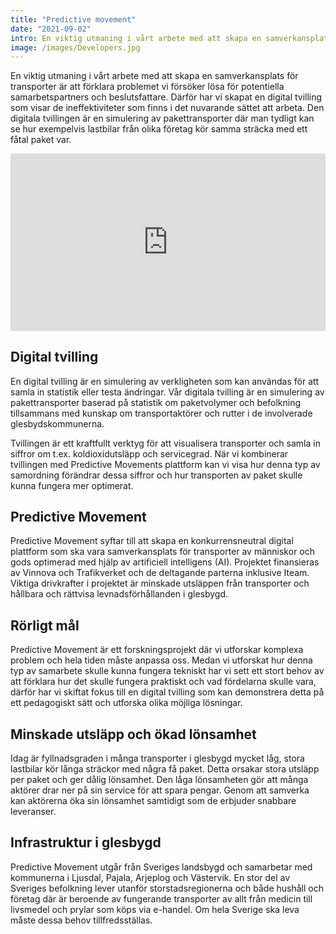 ```yaml
---
title: "Predictive movement"
date: "2021-09-02"
intro: En viktig utmaning i vårt arbete med att skapa en samverkansplats för transporter är att förklara problemet vi försöker lösa för potentiella samarbetspartners och beslutsfattare.
image: /images/Developers.jpg
---
```


En viktig utmaning i vårt arbete med att skapa en samverkansplats för transporter är att förklara problemet vi försöker lösa för potentiella samarbetspartners och beslutsfattare. Därför har vi skapat en digital tvilling som visar de ineffektiviteter som finns i det nuvarande sättet att arbeta. Den digitala tvillingen är en simulering av pakettransporter där man tydligt kan se hur exempelvis lastbilar från olika företag kör samma sträcka med ett fåtal paket var.

<div style="position: relative; padding-bottom: 56.25%; height: 0;">
  <iframe
    width="560"
    height="315"
    src="https://www.youtube.com/embed/7BAC7_n3w1Q"
    title="YouTube video player"
    frameborder="0"
    allow="accelerometer; autoplay; clipboard-write; encrypted-media; gyroscope; picture-in-picture"
    allowfullscreen
    style="position: absolute; top: 0; left: 0; width: 100%; height: 100%;"
  ></iframe>
</div>

## Digital tvilling

En digital tvilling är en simulering av verkligheten som kan användas för att samla in statistik eller testa ändringar. Vår digitala tvilling är en simulering av pakettransporter baserad på statistik om paketvolymer och befolkning tillsammans med kunskap om transportaktörer och rutter i de involverade glesbydskommunerna.

Tvillingen är ett kraftfullt verktyg för att visualisera transporter och samla in siffror om t.ex. koldioxidutsläpp och servicegrad. När vi kombinerar tvillingen med Predictive Movements plattform kan vi visa hur denna typ av samordning förändrar dessa siffror och hur transporten av paket skulle kunna fungera mer optimerat.


## Predictive Movement

Predictive Movement syftar till att skapa en konkurrensneutral digital plattform som ska vara samverkansplats för transporter av människor och gods optimerad med hjälp av artificiell intelligens (AI). Projektet finansieras av Vinnova och Trafikverket och de deltagande parterna inklusive Iteam.
Viktiga drivkrafter i projektet är minskade utsläppen från transporter och hållbara och rättvisa levnadsförhållanden i glesbygd.


## Rörligt mål

Predictive Movement är ett forskningsprojekt där vi utforskar komplexa problem och hela tiden måste anpassa oss. Medan vi utforskat hur denna typ av samarbete skulle kunna fungera tekniskt har vi sett ett stort behov av att förklara hur det skulle fungera praktiskt och vad fördelarna skulle vara, därför har vi skiftat fokus till en digital tvilling som kan demonstrera detta på ett pedagogiskt sätt och utforska olika möjliga lösningar.	 	 	


## Minskade utsläpp och ökad lönsamhet

Idag är fyllnadsgraden i många transporter i glesbygd mycket låg, stora lastbilar kör långa sträckor med några få paket. Detta orsakar stora utsläpp per paket och ger dålig lönsamhet. Den låga lönsamheten gör att många aktörer drar ner på sin service för att spara pengar. Genom att samverka kan aktörerna öka sin lönsamhet samtidigt som de erbjuder snabbare leveranser.


## Infrastruktur i glesbygd

Predictive Movement utgår från Sveriges landsbygd och samarbetar med kommunerna i Ljusdal, Pajala, Arjeplog och Västervik. En stor del av Sveriges befolkning lever utanför storstadsregionerna och både hushåll och företag där är beroende av fungerande transporter av allt från medicin till livsmedel och prylar som köps via e-handel. Om hela Sverige ska leva måste dessa behov tillfredsställas.